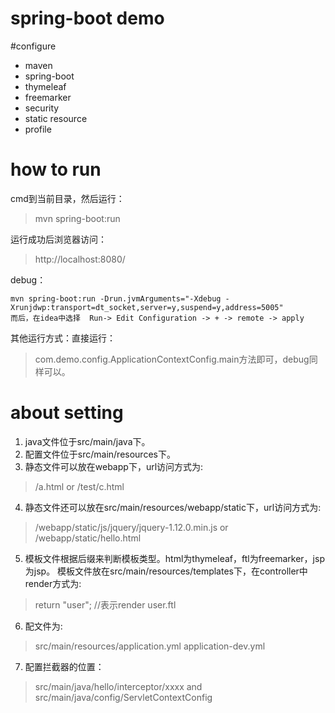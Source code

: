 spring-boot demo
===============

#configure
- maven
- spring-boot
- thymeleaf
- freemarker
- security
- static resource
- profile

# how to run
cmd到当前目录，然后运行：
> mvn spring-boot:run   

运行成功后浏览器访问：
> http://localhost:8080/

debug：
```
mvn spring-boot:run -Drun.jvmArguments="-Xdebug -Xrunjdwp:transport=dt_socket,server=y,suspend=y,address=5005"
而后，在idea中选择  Run-> Edit Configuration -> + -> remote -> apply
```

其他运行方式：直接运行：
> com.demo.config.ApplicationContextConfig.main方法即可，debug同样可以。



# about setting
1. java文件位于src/main/java下。
2. 配置文件位于src/main/resources下。
3. 静态文件可以放在webapp下，url访问方式为:    
> /a.html   or  /test/c.html   

4. 静态文件还可以放在src/main/resources/webapp/static下，url访问方式为:   
> /webapp/static/js/jquery/jquery-1.12.0.min.js   or  /webapp/static/hello.html   

5. 模板文件根据后缀来判断模板类型。html为thymeleaf，ftl为freemarker，jsp为jsp。
模板文件放在src/main/resources/templates下，在controller中render方式为:    
> return "user";  //表示render user.ftl    

6. 配文件为:    
>  src/main/resources/application.yml application-dev.yml   

7. 配置拦截器的位置：
> src/main/java/hello/interceptor/xxxx   and  src/main/java/config/ServletContextConfig





   
   

